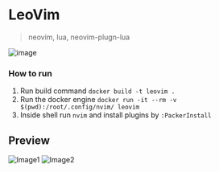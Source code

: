 # LeoVim
> neovim, lua, neovim-plugn-lua

![image](https://user-images.githubusercontent.com/39460245/153147347-c71dc8bc-3955-4970-aabb-8f88c5d59c46.png)

### How to run

1. Run build command `docker build -t leovim .`
2. Run the docker engine  `docker run -it --rm -v $(pwd):/root/.config/nvim/ leovim`
3. Inside shell run `nvim` and install plugins by `:PackerInstall`

## Preview

![Image1](https://i.imgur.com/d55Djtj.png)
![Image2](https://i.imgur.com/dpAVRom.png)
